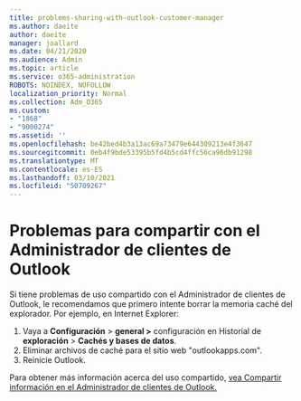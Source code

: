 ```yaml
---
title: problems-sharing-with-outlook-customer-manager
ms.author: daeite
author: daeite
manager: joallard
ms.date: 04/21/2020
ms.audience: Admin
ms.topic: article
ms.service: o365-administration
ROBOTS: NOINDEX, NOFOLLOW
localization_priority: Normal
ms.collection: Adm_O365
ms.custom:
- "1868"
- "9000274"
ms.assetid: ''
ms.openlocfilehash: be42bed4b3a13ac69a73479e644309213e4f3647
ms.sourcegitcommit: 0eb4f9bde53395b5fd4b5cd4ffc56ca96db91298
ms.translationtype: MT
ms.contentlocale: es-ES
ms.lasthandoff: 03/10/2021
ms.locfileid: "50709267"
---
```

# <a name="problems-sharing-with-outlook-customer-manager"></a>Problemas para compartir con el Administrador de clientes de Outlook

Si tiene problemas de uso compartido con el Administrador de clientes de Outlook, le recomendamos que primero intente borrar la memoria caché del explorador. Por ejemplo, en Internet Explorer:

1. Vaya a **Configuración**  >  **general >** configuración en Historial de **exploración**  >  **Cachés y bases de datos**.
2. Eliminar archivos de caché para el sitio web "outlookapps.com".
3. Reinicie Outlook.

Para obtener más información acerca del uso compartido, [vea Compartir información en el Administrador de clientes de Outlook.](https://techcommunity.microsoft.com/t5/outlook-blog/sharing-how-to-keep-your-colleagues-in-the-loop/ba-p/35710)